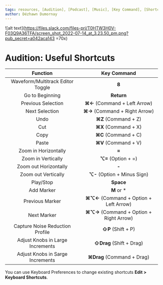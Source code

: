 ```yaml
---
tags: resources, [Audition], [Podcast], [Music], [Key Command], [Shortcut]
author: Dézhawn Dumornay
---
```

![alt text](https://files.slack.com/files-pri/T0HTW3H0V-F03Q9A36TFA/screen_shot_2022-07-14_at_3.23.50_pm.png?pub_secret=a042aca143 =70x)
# Audition: Useful Shortcuts

|         Function         |          Key Command           |
|:------------------------:|:------------------------------:|
|           Waveform/Multitrack Editor Toggle           |      **8**      |
| Go to Beginning |      **Return**      |
|    Previous Selection     | **⌘←** (Command + Left Arrow)  |
|        Next Selection       |       **⌘→** (Command + Right Arrow)       |
|           Undo           |     **⌘Z**  (Command + Z)      |
Cut|             **⌘X**  (Command + X)             |                            |
| Copy                  | **⌘C**  (Command + C)                     |
| Paste                 | **⌘V**  (Command + V)                     |
| Zoom in Horizontally  | **=**                                     |
| Zoom in Vertically    | **⌥=**   (Option + =)                     |
| Zoom out Horizontally | **-**                                     |
| Zoom out Vertically   | **⌥-**  (Option + Minus Sign)             |
| Play/Stop             | **Space**                                 |
| Add Marker            | **M**  or *                               |
| Previous Marker       | **⌘⌥←**   (Command + Option + Left Arrow) |
| Next Marker | **⌘⌥→**   (Command + Option + Right Arrow) |
| Capture Noise Reduction Profile| **⇧P** (Shift + P) 
| Adjust Knobs in Large Increments | **⇧Drag** (Shift + Drag)
| Adjust Knobs in Sarge Increments | **⌘Drag** (Command + Drag)


You can use Keyboard Preferences to change existing shortcuts 
**Edit > Keyboard Shortcuts**.




